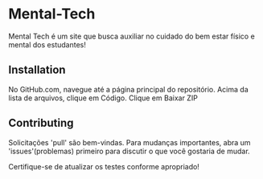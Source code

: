 # Mental-Tech

Mental Tech é um site que busca auxiliar no cuidado do bem estar físico e mental dos estudantes!

## Installation

No GitHub.com, navegue até a página principal do repositório. Acima da lista de arquivos, clique em Código. Clique em Baixar ZIP

## Contributing
Solicitações 'pull' são bem-vindas. Para mudanças importantes, abra um 'issues'(problemas) primeiro
para discutir o que você gostaria de mudar.

Certifique-se de atualizar os testes conforme apropriado!
